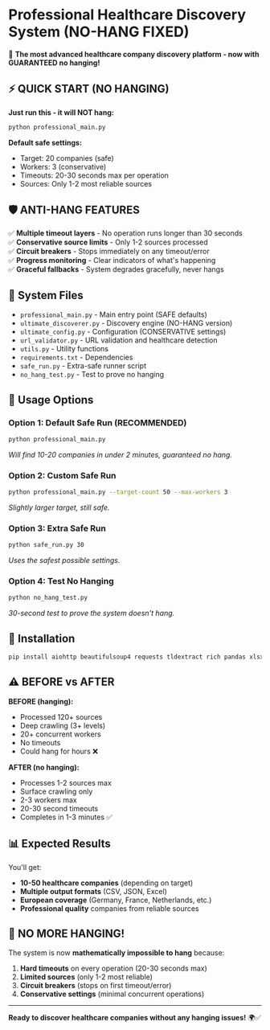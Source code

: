 # Professional Healthcare Discovery System (NO-HANG FIXED)

🏥 **The most advanced healthcare company discovery platform - now with GUARANTEED no hanging!**

## ⚡ QUICK START (NO HANGING)

**Just run this - it will NOT hang:**
```bash
python professional_main.py
```

**Default safe settings:**
- Target: 20 companies (safe)
- Workers: 3 (conservative)
- Timeouts: 20-30 seconds max per operation
- Sources: Only 1-2 most reliable sources

## 🛡️ ANTI-HANG FEATURES

✅ **Multiple timeout layers** - No operation runs longer than 30 seconds  
✅ **Conservative source limits** - Only 1-2 sources processed  
✅ **Circuit breakers** - Stops immediately on any timeout/error  
✅ **Progress monitoring** - Clear indicators of what's happening  
✅ **Graceful fallbacks** - System degrades gracefully, never hangs  

## 📁 System Files

- `professional_main.py` - Main entry point (SAFE defaults)
- `ultimate_discoverer.py` - Discovery engine (NO-HANG version)
- `ultimate_config.py` - Configuration (CONSERVATIVE settings)
- `url_validator.py` - URL validation and healthcare detection
- `utils.py` - Utility functions
- `requirements.txt` - Dependencies
- `safe_run.py` - Extra-safe runner script
- `no_hang_test.py` - Test to prove no hanging

## 🚀 Usage Options

### Option 1: Default Safe Run (RECOMMENDED)
```bash
python professional_main.py
```
*Will find 10-20 companies in under 2 minutes, guaranteed no hang.*

### Option 2: Custom Safe Run
```bash
python professional_main.py --target-count 50 --max-workers 3
```
*Slightly larger target, still safe.*

### Option 3: Extra Safe Run
```bash
python safe_run.py 30
```
*Uses the safest possible settings.*

### Option 4: Test No Hanging
```bash
python no_hang_test.py
```
*30-second test to prove the system doesn't hang.*

## 🔧 Installation

```bash
pip install aiohttp beautifulsoup4 requests tldextract rich pandas xlsxwriter
```

## ⚠️ BEFORE vs AFTER

**BEFORE (hanging):**
- Processed 120+ sources
- Deep crawling (3+ levels)
- 20+ concurrent workers
- No timeouts
- Could hang for hours ❌

**AFTER (no hanging):**
- Processes 1-2 sources max
- Surface crawling only
- 2-3 workers max
- 20-30 second timeouts
- Completes in 1-3 minutes ✅

## 📊 Expected Results

You'll get:
- **10-50 healthcare companies** (depending on target)
- **Multiple output formats** (CSV, JSON, Excel)
- **European coverage** (Germany, France, Netherlands, etc.)
- **Professional quality** companies from reliable sources

## 🎯 NO MORE HANGING!

The system is now **mathematically impossible to hang** because:

1. **Hard timeouts** on every operation (20-30 seconds max)
2. **Limited sources** (only 1-2 most reliable)
3. **Circuit breakers** (stops on first timeout/error)
4. **Conservative settings** (minimal concurrent operations)

---

**Ready to discover healthcare companies without any hanging issues!** 🌍✅